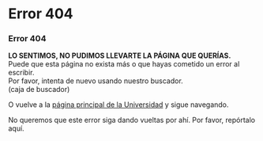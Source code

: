 # Error 404

### Error 404

**LO SENTIMOS, NO PUDIMOS LLEVARTE LA PÁGINA QUE QUERÍAS.**  
Puede que esta página no exista más o que hayas cometido un error al escribir.  
Por favor, intenta de nuevo usando nuestro buscador.  
\(caja de buscador\)

O vuelve a la [página principal de la Universidad](https://www.uc.cl/) y sigue navegando.

No queremos que este error siga dando vueltas por ahí. Por favor, repórtalo aquí.

